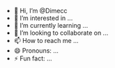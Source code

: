 - 👋 Hi, I’m @Dimecc
- 👀 I’m interested in ...
- 🌱 I’m currently learning ...
- 💞️ I’m looking to collaborate on ...
- 📫 How to reach me ...
- 😄 Pronouns: ...
- ⚡ Fun fact: ...

<!---
Dimecc/Dimecc is a ✨ special ✨ repository because its `README.md` (this file) appears on your GitHub profile.
You can click the Preview link to take a look at your changes.
--->
